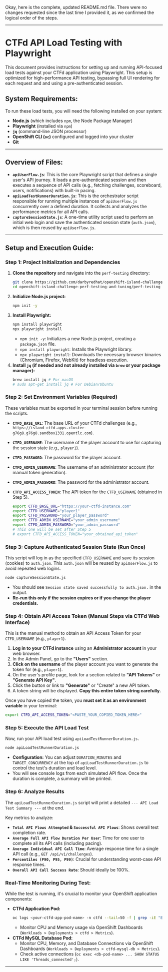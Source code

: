 Okay, here is the complete, updated README.md file. There were no changes requested since the last time I provided it, as we confirmed the logical order of the steps.

---

# CTFd API Load Testing with Playwright

This document provides instructions for setting up and running API-focused load tests against your CTFd application using Playwright. This setup is optimized for high-performance API testing, bypassing full UI rendering for each request and and using a pre-authenticated session.

## **System Requirements:**

To run these load tests, you will need the following installed on your system:

* **Node.js** (which includes `npm`, the Node Package Manager)
* **Playwright** (installed via `npm`)
* **`jq`** (command-line JSON processor)
* **OpenShift CLI (`oc`)** configured and logged into your cluster
* **Git**

---

## **Overview of Files:**

* **`apiUserFlow.js`**: This is the core Playwright script that defines a single user's API journey. It loads a pre-authenticated session and then executes a sequence of API calls (e.g., fetching challenges, scoreboard, users, notifications) with built-in pacing.
* **`apiLoadTestRunnerDuration.js`**: This is the orchestrator script responsible for running multiple instances of `apiUserFlow.js` concurrently over a defined duration. It collects and analyzes the performance metrics for all API calls.
* **`captureSessionState.js`**: A one-time utility script used to perform an initial web login and save the authenticated session state (`auth.json`), which is then reused by `apiUserFlow.js`.

---

## **Setup and Execution Guide:**

### **Step 1: Project Initialization and Dependencies**

1.  **Clone the repository** and navigate into the `perf-testing` directory:
    ```bash
    git clone https://github.com/darbyredhat/openshift-island-challenge-perf-testing-and-tuning
    cd openshift-island-challenge-perf-testing-and-tuning/perf-testing
    ```
2.  **Initialize Node.js project:**
    ```bash
    npm init -y
    ```
3.  **Install Playwright:**
    ```bash
    npm install playwright
    npx playwright install
    ```
    * `npm init -y`: Initializes a new Node.js project, creating a `package.json` file.
    * `npm install playwright`: Installs the Playwright library.
    * `npx playwright install`: Downloads the necessary browser binaries (Chromium, Firefox, WebKit) for headless execution.
4.  **Install `jq` (if needed and not already installed via `brew` or your package manager):**
    ```bash
    brew install jq # For macOS
    # sudo apt-get install jq # For Debian/Ubuntu
    ```

### **Step 2: Set Environment Variables (Required)**

These variables must be exported in your terminal session before running the scripts.

* **`CTFD_BASE_URL`**: The base URL of your CTFd challenges (e.g., `https://island-ctfd.apps.cluster-g76g8.g76g8.sandbox1331.opentlc.com`).
* **`CTFD_USERNAME`**: The username of the player account to use for capturing the session state (e.g., `player1`).
* **`CTFD_PASSWORD`**: The password for the player account.
* **`CTFD_ADMIN_USERNAME`**: The username of an administrator account (for manual token generation).
* **`CTFD_ADMIN_PASSWORD`**: The password for the administrator account.
* **`CTFD_API_ACCESS_TOKEN`**: The API token for the `CTFD_USERNAME` (obtained in Step 5).

    ```bash
    export CTFD_BASE_URL="https://your-ctfd-instance.com"
    export CTFD_USERNAME="player1"
    export CTFD_PASSWORD="your_player_password"
    export CTFD_ADMIN_USERNAME="your_admin_username"
    export CTFD_ADMIN_PASSWORD="your_admin_password"
    # This one will be set after Step 5
    # export CTFD_API_ACCESS_TOKEN="your_obtained_api_token"
    ```

### **Step 3: Capture Authenticated Session State (Run Once)**

This script will log in as the specified `CTFD_USERNAME` and save its session (cookies) to `auth.json`. This `auth.json` will be reused by `apiUserFlow.js` to avoid repeated web logins.

```bash
node captureSessionState.js
```

* You should see `Session state saved successfully to auth.json.` in the output.
* **Re-run this only if the session expires or if you change the player credentials.**

### **Step 4: Obtain API Access Token (Manual Steps via CTFd Web Interface)**

This is the manual method to obtain an API Access Token for your `CTFD_USERNAME` (e.g., `player1`).

1.  **Log in to your CTFd instance** using an **Administrator account** in your web browser.
2.  In the Admin Panel, go to the **"Users"** section.
3.  **Click on the username** of the player account you want to generate the token for (e.g., `player1`).
4.  On the user's profile page, look for a section related to **"API Tokens"** or **"Generate API Key"**.
5.  Click the button or link to **"Generate"** or "Create" a new API token.
6.  A token string will be displayed. **Copy this entire token string carefully.**

Once you have copied the token, you **must set it as an environment variable** in your terminal:

```bash
export CTFD_API_ACCESS_TOKEN="<PASTE_YOUR_COPIED_TOKEN_HERE>"
```

### **Step 5: Execute the API Load Test**

Now, run your API load test using `apiLoadTestRunnerDuration.js`.

```bash
node apiLoadTestRunnerDuration.js
```

* **Configuration:** You can adjust `DURATION_MINUTES` and `TARGET_CONCURRENCY` at the top of `apiLoadTestRunnerDuration.js` to control the test's duration and load level.
* You will see console logs from each simulated API flow. Once the duration is complete, a summary will be printed.

### **Step 6: Analyze Results**

The `apiLoadTestRunnerDuration.js` script will print a detailed `--- API Load Test Summary ---` at the end.

Key metrics to analyze:

* **`Total API Flows Attempted` & `Successful API Flows`**: Shows overall test completion rate.
* **`Average Full API Flow Duration Per User`**: Time for one user to complete all its API calls (including pacing).
* **`Average Individual API Call Time`**: Average response time for a single API call (e.g., `GET /api/v1/challenges`).
* **`Percentiles (P90, P95, P99)`**: Crucial for understanding worst-case API response times.
* **`Overall API Call Success Rate`**: Should ideally be 100%.

### **Real-Time Monitoring During Test:**

While the test is running, it's crucial to monitor your OpenShift application components:

* **CTFd Application Pod:**
    ```bash
    oc logs <your-ctfd-app-pod-name> -n ctfd --tail=50 -f | grep -iE "ERROR|CRITICAL|FAIL|FATAL|EXCEPTION|TRACEBACK|500|WARN"
    ```
    * Monitor CPU and Memory usage via OpenShift Dashboards (`Workloads > Deployments > ctfd > Metrics`).
* **CTFd MySQL Database Pod:**
    * Monitor CPU, Memory, and Database Connections via OpenShift Dashboards (`Workloads > Deployments > ctfd-mysql-db > Metrics`).
    * Check active connections (`oc exec <db-pod-name> ... SHOW STATUS LIKE 'Threads_connected';`).

---